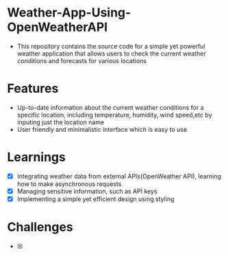 # Weather-App-Using-OpenWeatherAPI

- This repository contains the source code for a simple yet powerful weather application that allows users to check the current weather conditions and forecasts for various locations
  
# Features
- Up-to-date information about the current weather conditions for a specific location, including temperature, humidity, wind speed,etc by inputing just the location name
- User friendly and minimalistic interface which is easy to use

# Learnings
- [x] Integrating weather data from external APIs(OpenWeather API), learning how to make asynchronous requests
- [x] Managing sensitive information, such as API keys
- [x] Implementing a simple yet efficient design using styling

 # Challenges
 - [x]  
